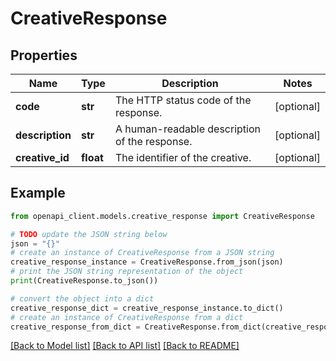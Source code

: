 # CreativeResponse


## Properties

Name | Type | Description | Notes
------------ | ------------- | ------------- | -------------
**code** | **str** | The HTTP status code of the response. | [optional] 
**description** | **str** | A human-readable description of the response. | [optional] 
**creative_id** | **float** | The identifier of the creative. | [optional] 

## Example

```python
from openapi_client.models.creative_response import CreativeResponse

# TODO update the JSON string below
json = "{}"
# create an instance of CreativeResponse from a JSON string
creative_response_instance = CreativeResponse.from_json(json)
# print the JSON string representation of the object
print(CreativeResponse.to_json())

# convert the object into a dict
creative_response_dict = creative_response_instance.to_dict()
# create an instance of CreativeResponse from a dict
creative_response_from_dict = CreativeResponse.from_dict(creative_response_dict)
```
[[Back to Model list]](../README.md#documentation-for-models) [[Back to API list]](../README.md#documentation-for-api-endpoints) [[Back to README]](../README.md)


